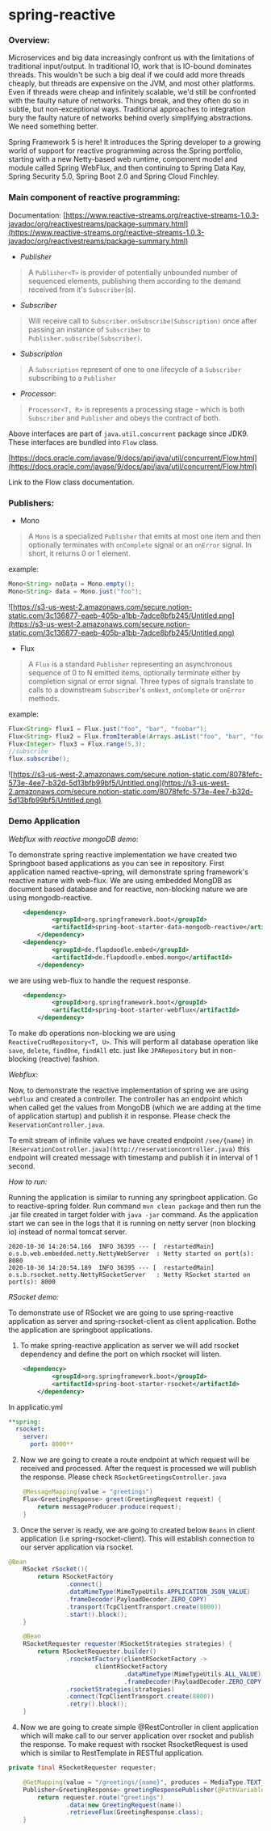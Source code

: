 # spring-reactive
### Overview:

Microservices and big data increasingly confront us with the limitations of traditional input/output. In traditional IO, work that is IO-bound dominates threads. This wouldn't be such a big deal if we could add more threads cheaply, but threads are expensive on the JVM, and most other platforms. Even if threads were cheap and infinitely scalable, we'd still be confronted with the faulty nature of networks. Things break, and they often do so in subtle, but non-exceptional ways. Traditional approaches to integration bury the faulty nature of networks behind overly simplifying abstractions. We need something better.

Spring Framework 5 is here! It introduces the Spring developer to a growing world of support for reactive programming across the Spring portfolio, starting with a new Netty-based web runtime, component model and module called Spring WebFlux, and then continuing to Spring Data Kay, Spring Security 5.0, Spring Boot 2.0 and Spring Cloud Finchley.

### Main component of reactive programming:

Documentation: [https://www.reactive-streams.org/reactive-streams-1.0.3-javadoc/org/reactivestreams/package-summary.html](https://www.reactive-streams.org/reactive-streams-1.0.3-javadoc/org/reactivestreams/package-summary.html)

- *Publisher*

> A `Publisher<T>` is provider of potentially unbounded number of sequenced elements, publishing them according to the demand received from it's `Subscriber`(s).

- *Subscriber*

> Will receive call to `Subscriber.onSubscribe(Subscription)` once after passing an instance of `Subscriber` to `Publisher.subscribe(Subscriber)`.

- *Subscription*

> A `Subscription` represent of one to one lifecycle of a `Subscriber`  subscribing to a `Publisher`

- *Processor*:

> `Processor<T, R>` is represents a processing stage - which is both `Subscriber` and `Publisher` and obeys the contract of both.

Above interfaces are part of `java.util.concurrent` package since JDK9.  These interfaces are bundled into `Flow` class.

[https://docs.oracle.com/javase/9/docs/api/java/util/concurrent/Flow.html](https://docs.oracle.com/javase/9/docs/api/java/util/concurrent/Flow.html)

Link to the Flow class documentation.

### Publishers:

- Mono

> A `Mono` is a specialized `Publisher` that emits at most one item and then optionally terminates with `onComplete` signal or an `onError` signal. In short, it returns 0 or 1 element.

example:

```java
Mono<String> noData = Mono.empty();
Mono<String> data = Mono.just("foo");
```

![https://s3-us-west-2.amazonaws.com/secure.notion-static.com/3c136877-eaeb-405b-a1bb-7adce8bfb245/Untitled.png](https://s3-us-west-2.amazonaws.com/secure.notion-static.com/3c136877-eaeb-405b-a1bb-7adce8bfb245/Untitled.png)

- Flux

> A `Flux` is a standard `Publisher` representing an asynchronous sequence of 0 to N emitted items, optionally terminate either by completion signal or error signal. Three types of signals translate to calls to a downstream `Subscriber`'s `onNext`, `onComplete` or `onError` methods.

example:

```java
Flux<String> flux1 = Flux.just("foo", "bar", "foobar");
Flux<String> flux2 = Flux.fromIterable(Arrays.asList("foo", "bar", "foobar"));
Flux<Integer> flux3 = Flux.range(5,3);
//subscribe
flux.subscribe();
```

![https://s3-us-west-2.amazonaws.com/secure.notion-static.com/8078fefc-573e-4ee7-b32d-5d13bfb99bf5/Untitled.png](https://s3-us-west-2.amazonaws.com/secure.notion-static.com/8078fefc-573e-4ee7-b32d-5d13bfb99bf5/Untitled.png)


### Demo Application

*Webflux with reactive mongoDB demo:*

To demonstrate spring reactive implementation we have created two Springboot based applications as you can see in repository. First application named reactive-spring, will demonstrate spring framework's reactive nature with web-flux. We are using embedded MongDB  as document based database and for reactive, non-blocking nature we are using mongodb-reactive. 

```xml
    <dependency>
			<groupId>org.springframework.boot</groupId>
			<artifactId>spring-boot-starter-data-mongodb-reactive</artifactId>
		</dependency>
    <dependency>
			<groupId>de.flapdoodle.embed</groupId>
			<artifactId>de.flapdoodle.embed.mongo</artifactId>
		</dependency>
```

we are using web-flux to handle the request response. 

```xml
    <dependency>
			<groupId>org.springframework.boot</groupId>
			<artifactId>spring-boot-starter-webflux</artifactId>
		</dependency>
```

To make db operations non-blocking we are using `ReactiveCrudRepository<T, U>`. This will perform all database operation like `save`, `delete`, `findOne`, `findAll` etc. just like `JPARepository` but in non-blocking (reactive) fashion. 

*Webflux:*

Now, to demonstrate the reactive implementation of spring we are using `webflux` and created a controller. The controller has an endpoint which when called get the values from MongoDB (which we are adding at the time of application startup) and publish it in response. Please check the `ReservationController.java`.

To emit stream of infinite values we have created endpoint `/see/{name}` in `[ReservationController.java](http://reservationcontroller.java)` this endpoint will created message with timestamp and publish it in interval of 1 second.

*How to run:*

Running the application is similar to running any springboot application. Go to reactive-spring folder. Run command `mvn clean package` and then run the .jar file created in target folder with `java -jar` command. As the application start we can see in the logs that it is running on netty server (non blocking io) instead of normal tomcat server.

```
2020-10-30 14:20:54.166  INFO 36395 --- [  restartedMain] o.s.b.web.embedded.netty.NettyWebServer  : Netty started on port(s): 8080
2020-10-30 14:20:54.189  INFO 36395 --- [  restartedMain] o.s.b.rsocket.netty.NettyRSocketServer   : Netty RSocket started on port(s): 8000
```

*RSocket demo:*

To demonstrate use of RSocket we are going to use spring-reactive application as server and spring-rsocket-client as client application. Bothe the application are springboot applications. 

1. To make spring-reactive application as server we will add rsocket dependency and define the port on which rsocket will listen.

```xml
    <dependency>
			<groupId>org.springframework.boot</groupId>
			<artifactId>spring-boot-starter-rsocket</artifactId>
		</dependency>
```

In applicatio.yml

```yaml
**spring:
  rsocket:
    server:
      port: 8000**
```

2. Now we are going to create a route endpoint at which request will be received and processed. After the request is processed we will publish the response. Please check `RSocketGreetingsController.java`

```java
    @MessageMapping(value = "greetings")
    Flux<GreetingResponse> greet(GreetingRequest request) {
        return messageProducer.produce(request);
    }
```

3. Once the server is ready, we are going to created below `Beans` in client application (i.e spring-rsocket-client). This will establish connection to our server application via rsocket.

```java
@Bean
	RSocket rSocket(){
		return RSocketFactory
				.connect()
				.dataMimeType(MimeTypeUtils.APPLICATION_JSON_VALUE)
				.frameDecoder(PayloadDecoder.ZERO_COPY)
				.transport(TcpClientTransport.create(8000))
				.start().block();
	}

	@Bean
	RSocketRequester requester(RSocketStrategies strategies) {
		return RSocketRequester.builder()
				.rsocketFactory(clientRSocketFactory ->
						clientRSocketFactory
								.dataMimeType(MimeTypeUtils.ALL_VALUE)
								.frameDecoder(PayloadDecoder.ZERO_COPY))
				.rsocketStrategies(strategies)
				.connect(TcpClientTransport.create(8000))
				.retry().block();
	}
```

4. Now we are going to create simple @RestController in client application which will make call to our server application over rsocket and publish the response. To make request with rsocket RsocketRequest is used which is similar to RestTemplate in RESTful application.

```java
private final RSocketRequester requester;

    @GetMapping(value = "/greetings/{name}", produces = MediaType.TEXT_EVENT_STREAM_VALUE)
    Publisher<GreetingResponse> greetingResponsePublisher(@PathVariable String name) {
        return requester.route("greetings")
                .data(new GreetingRequest(name))
                .retrieveFlux(GreetingResponse.class);
    }
```
